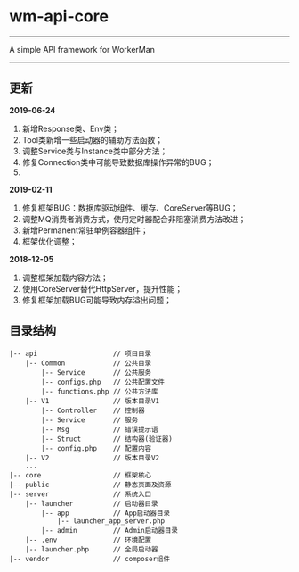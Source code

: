 # wm-api-core

***
A simple API framework for WorkerMan

***

## 更新
**2019-06-24**
1) 新增Response类、Env类；
2) Tool类新增一些启动器的辅助方法函数；
3) 调整Service类与Instance类中部分方法；
4) 修复Connection类中可能导致数据库操作异常的BUG；
5) 

**2019-02-11**
1) 修复框架BUG：数据库驱动组件、缓存、CoreServer等BUG；
2) 调整MQ消费者消费方式，使用定时器配合非阻塞消费方法改进；
3) 新增Permanent常驻单例容器组件；
4) 框架优化调整；

**2018-12-05**
1) 调整框架加载内容方法；
2) 使用CoreServer替代HttpServer，提升性能；
3) 修复框架加载BUG可能导致内存溢出问题；

## 目录结构
```
|-- api                   // 项目目录
    |-- Common            // 公共目录
        |-- Service       // 公共服务
        |-- configs.php   // 公共配置文件
        |-- functions.php // 公共方法库
    |-- V1                // 版本目录V1
        |-- Controller    // 控制器
        |-- Service       // 服务
        |-- Msg           // 错误提示语
        |-- Struct        // 结构器(验证器)
        |-- config.php    // 配置内容
    |-- V2                // 版本目录V2
    ...
|-- core                  // 框架核心
|-- public                // 静态页面及资源
|-- server                // 系统入口
    |-- launcher          // 启动器目录
        |-- app           // App启动器目录
            |-- launcher_app_server.php
        |-- admin         // Admin启动器目录
    |-- .env              // 环境配置
    |-- launcher.php      // 全局启动器
|-- vendor                // composer组件
```
